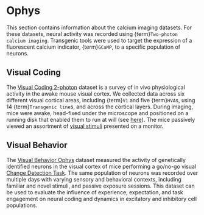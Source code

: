 # Ophys

This section contains information about the calcium imaging datasets. For these datasets,
neural activity was recorded using {term}`Two-photon calcium imaging`. Transgenic tools were
used to target the expression of a fluorescent calcium indicator, {term}`GCaMP`, to a
specific population of neurons. 

## Visual Coding

The [Visual Coding 2-photon](visual-coding/vc2p-background) dataset is a survey of in vivo physiological activity
in the awake mouse visual cortex. We collected data across six different visual cortical
areas, including {term}`V1` and five {term}`HVA`s, using 14 {term}`Transgenic line`s, and
across the cortical layers. During imaging, mice were awake, head-fixed under the microscope
and positioned on a running disk that enabled them to run at will (see [here](../../background/experimental-setup.md)). The mice passively viewed an assortment of [visual stimuli](visual-coding/vc2p-stimuli) presented on a monitor. 

## Visual Behavior

The [Visual Behavior Ophys](visual-behavior/VB-Ophys) dataset measured the activity of genetically identified neurons in the visual cortex of mice performing a go/no-go visual [Change Detection Task](change_detection_task). The same population of neurons was recorded over multiple days with varying sensory and behavioral contexts, including familiar and novel stimuli, and passive exposure sessions. This dataset can be used to evaluate the influence of experience, expectation, and task engagement on neural coding and dynamics in excitatory and inhibitory cell populations. 
